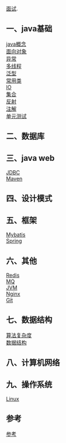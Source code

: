 [面试](https://github.com/LaPioggia/notebook/blob/gh-pages/base/%E9%9D%A2%E8%AF%95%E5%9F%BA%E7%A1%80.md).
## 一、java基础
[java概念](https://github.com/LaPioggia/notebook/blob/gh-pages/java/java概念.md)<br/>
[面向对象](https://github.com/LaPioggia/notebook/blob/gh-pages/java/面向对象.md)<br/>
[异常](https://github.com/LaPioggia/notebook/blob/gh-pages/java/异常.md)<br/>
[多线程](https://github.com/LaPioggia/notebook/blob/gh-pages/java/多线程.md)<br/>
[泛型](https://github.com/LaPioggia/notebook/blob/gh-pages/java/泛型.md)<br/>
[常用类](https://github.com/LaPioggia/notebook/blob/gh-pages/java/常用类.md)<br/>
[IO](https://github.com/LaPioggia/notebook/blob/gh-pages/java/IO.md)<br/>
[集合](https://github.com/LaPioggia/notebook/blob/gh-pages/java/集合.md)<br/>
[反射](https://github.com/LaPioggia/notebook/blob/gh-pages/java/反射.md)<br/>
[注解](https://github.com/LaPioggia/notebook/blob/gh-pages/java/注解.md)<br/>
[单元测试](https://github.com/LaPioggia/notebook/blob/gh-pages/java/单元测试.md)<br/>
## 二、数据库
## 三、java web
[JDBC](https://github.com/LaPioggia/notebook/blob/gh-pages/java/JDBC.md)<br/>
[Maven](https://github.com/LaPioggia/notebook/blob/gh-pages/java/maven.md)<br/>
## 四、设计模式
## 五、框架
[Mybatis](https://github.com/LaPioggia/notebook/blob/gh-pages/框架/Mybatis.md)<br/>
[Spring](https://github.com/LaPioggia/notebook/blob/gh-pages/框架/Spring.md)<br/>
## 六、其他
[Redis](https://github.com/LaPioggia/notebook/blob/gh-pages/框架/Redis.md)<br/>
[MQ](https://github.com/LaPioggia/notebook/blob/gh-pages/框架/MQ.md)<br/>
[JVM](https://github.com/LaPioggia/notebook/blob/gh-pages/框架/JVM.md)<br/>
[Nginx](https://github.com/LaPioggia/notebook/blob/gh-pages/框架/Nginx.md)<br/>
[Git](https://github.com/LaPioggia/notebook/blob/gh-pages/框架/Git.md)<br/>
## 七、数据结构
[算法复杂度](https://github.com/LaPioggia/notebook/blob/gh-pages/数据结构与算法/算法复杂度.md)<br/>
[数据结构](https://github.com/LaPioggia/notebook/blob/gh-pages/数据结构与算法/数据结构.md)<br/>
## 八、计算机网络
## 九、操作系统
[Linux](https://github.com/LaPioggia/notebook/blob/gh-pages/数据结构与算法/Linux.md)<br/>
## 参考 
[参考](https://github.com/LaPioggia/notebook/blob/gh-pages/参考.md)<br/>

